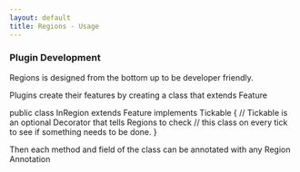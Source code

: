 ```yaml
---
layout: default
title: Regions - Usage
---
```


### Plugin Development
Regions is designed from the bottom up to be developer friendly.

Plugins create their features by creating a class that extends Feature

public class InRegion extends Feature implements Tickable {
    // Tickable is an optional Decorator that tells Regions to check
    // this class on every tick to see if something needs to be done.
}

Then each method and field of the class can be annotated with any Region Annotation